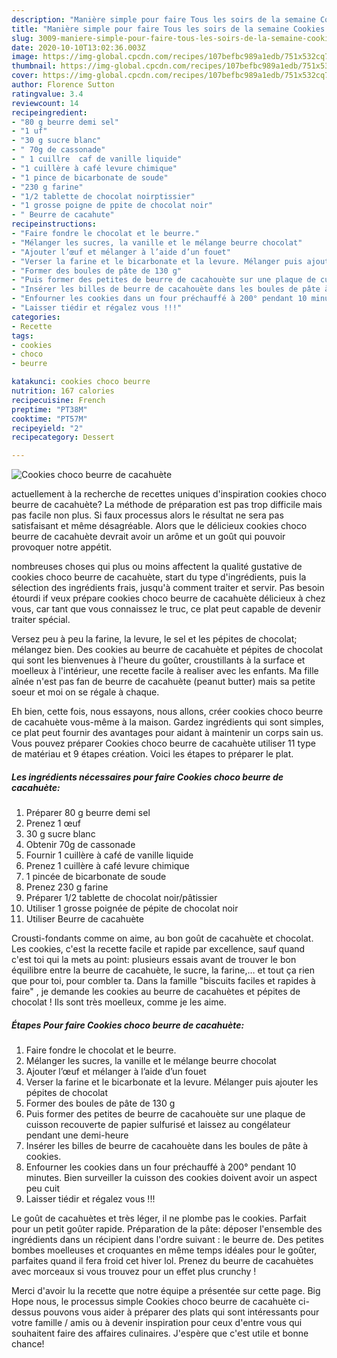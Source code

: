 ```yaml
---
description: "Manière simple pour faire Tous les soirs de la semaine Cookies choco beurre de cacahuète"
title: "Manière simple pour faire Tous les soirs de la semaine Cookies choco beurre de cacahuète"
slug: 3009-maniere-simple-pour-faire-tous-les-soirs-de-la-semaine-cookies-choco-beurre-de-cacahuete
date: 2020-10-10T13:02:36.003Z
image: https://img-global.cpcdn.com/recipes/107befbc989a1edb/751x532cq70/cookies-choco-beurre-de-cacahuete-photo-principale-de-la-recette.jpg
thumbnail: https://img-global.cpcdn.com/recipes/107befbc989a1edb/751x532cq70/cookies-choco-beurre-de-cacahuete-photo-principale-de-la-recette.jpg
cover: https://img-global.cpcdn.com/recipes/107befbc989a1edb/751x532cq70/cookies-choco-beurre-de-cacahuete-photo-principale-de-la-recette.jpg
author: Florence Sutton
ratingvalue: 3.4
reviewcount: 14
recipeingredient:
- "80 g beurre demi sel"
- "1 uf"
- "30 g sucre blanc"
- " 70g de cassonade"
- " 1 cuillre  caf de vanille liquide"
- "1 cuillère à café levure chimique"
- "1 pince de bicarbonate de soude"
- "230 g farine"
- "1/2 tablette de chocolat noirptissier"
- "1 grosse poigne de ppite de chocolat noir"
- " Beurre de cacahute"
recipeinstructions:
- "Faire fondre le chocolat et le beurre."
- "Mélanger les sucres, la vanille et le mélange beurre chocolat"
- "Ajouter l’œuf et mélanger à l’aide d’un fouet"
- "Verser la farine et le bicarbonate et la levure. Mélanger puis ajouter les pépites de chocolat"
- "Former des boules de pâte de 130 g"
- "Puis former des petites de beurre de cacahouète sur une plaque de cuisson recouverte de papier sulfurisé et laissez au congélateur pendant une demi-heure"
- "Insérer les billes de beurre de cacahouète dans les boules de pâte à cookies."
- "Enfourner les cookies dans un four préchauffé à 200° pendant 10 minutes. Bien surveiller la cuisson des cookies doivent avoir un aspect peu cuit"
- "Laisser tiédir et régalez vous !!!"
categories:
- Recette
tags:
- cookies
- choco
- beurre

katakunci: cookies choco beurre 
nutrition: 167 calories
recipecuisine: French
preptime: "PT38M"
cooktime: "PT57M"
recipeyield: "2"
recipecategory: Dessert

---
```



![Cookies choco beurre de cacahuète](https://img-global.cpcdn.com/recipes/107befbc989a1edb/751x532cq70/cookies-choco-beurre-de-cacahuete-photo-principale-de-la-recette.jpg)

actuellement à la recherche de recettes uniques d'inspiration cookies choco beurre de cacahuète? La méthode de préparation est pas trop difficile mais pas facile non plus. Si faux processus alors le résultat ne sera pas satisfaisant et même désagréable. Alors que le délicieux cookies choco beurre de cacahuète devrait avoir un arôme et un goût qui pouvoir provoquer notre appétit.

nombreuses choses qui plus ou moins affectent la qualité gustative de cookies choco beurre de cacahuète, start du type d'ingrédients, puis la sélection des ingrédients frais, jusqu'à comment traiter et servir. Pas besoin étourdi if veux prépare cookies choco beurre de cacahuète délicieux à chez vous, car tant que vous connaissez le truc, ce plat peut capable de devenir traiter spécial.

Versez peu à peu la farine, la levure, le sel et les pépites de chocolat; mélangez bien. Des cookies au beurre de cacahuète et pépites de chocolat qui sont les bienvenues à l&#39;heure du goûter, croustillants à la surface et moelleux à l&#39;intérieur, une recette facile à realiser avec les enfants. Ma fille aînée n&#39;est pas fan de beurre de cacahuète (peanut butter) mais sa petite soeur et moi on se régale à chaque.


Eh bien, cette fois, nous essayons, nous allons, créer cookies choco beurre de cacahuète vous-même à la maison. Gardez ingrédients qui sont simples, ce plat peut fournir des avantages pour aidant à maintenir un corps sain us. Vous pouvez préparer Cookies choco beurre de cacahuète utiliser 11 type de matériau et 9 étapes création. Voici les étapes to préparer le plat.

<!--inarticleads1-->

##### Les ingrédients nécessaires pour faire Cookies choco beurre de cacahuète:

1. Préparer 80 g beurre demi sel
1. Prenez 1 œuf
1.  30 g sucre blanc
1. Obtenir  70g de cassonade
1. Fournir  1 cuillère à café de vanille liquide
1. Prenez 1 cuillère à café levure chimique
1.  1 pincée de bicarbonate de soude
1. Prenez 230 g farine
1. Préparer 1/2 tablette de chocolat noir/pâtissier
1. Utiliser 1 grosse poignée de pépite de chocolat noir
1. Utiliser  Beurre de cacahuète


Crousti-fondants comme on aime, au bon goût de cacahuète et chocolat. Les cookies, c&#39;est la recette facile et rapide par excellence, sauf quand c&#39;est toi qui la mets au point: plusieurs essais avant de trouver le bon équilibre entre la beurre de cacahuète, le sucre, la farine,… et tout ça rien que pour toi, pour combler ta. Dans la famille &#34;biscuits faciles et rapides à faire&#34; , je demande les cookies au beurre de cacahuètes et pépites de chocolat ! Ils sont très moelleux, comme je les aime. 

<!--inarticleads2-->

##### Étapes Pour faire Cookies choco beurre de cacahuète:

1. Faire fondre le chocolat et le beurre.
1. Mélanger les sucres, la vanille et le mélange beurre chocolat
1. Ajouter l’œuf et mélanger à l’aide d’un fouet
1. Verser la farine et le bicarbonate et la levure. Mélanger puis ajouter les pépites de chocolat
1. Former des boules de pâte de 130 g
1. Puis former des petites de beurre de cacahouète sur une plaque de cuisson recouverte de papier sulfurisé et laissez au congélateur pendant une demi-heure
1. Insérer les billes de beurre de cacahouète dans les boules de pâte à cookies.
1. Enfourner les cookies dans un four préchauffé à 200° pendant 10 minutes. Bien surveiller la cuisson des cookies doivent avoir un aspect peu cuit
1. Laisser tiédir et régalez vous !!!


Le goût de cacahuètes et très léger, il ne plombe pas le cookies. Parfait pour un petit goûter rapide. Préparation de la pâte: déposer l&#39;ensemble des ingrédients dans un récipient dans l&#39;ordre suivant : le beurre de. Des petites bombes moelleuses et croquantes en même temps idéales pour le goûter, parfaites quand il fera froid cet hiver lol. Prenez du beurre de cacahuètes avec morceaux si vous trouvez pour un effet plus crunchy ! 


Merci d'avoir lu la recette que notre équipe a présentée sur cette page. Big Hope nous, le processus simple Cookies choco beurre de cacahuète ci-dessus pouvons vous aider à préparer des plats qui sont intéressants pour votre famille / amis ou à devenir inspiration pour ceux d'entre vous qui souhaitent faire des affaires culinaires. J'espère que c'est utile et bonne chance!
